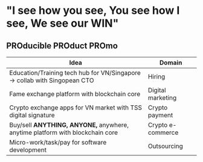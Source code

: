 # "I see how you see, You see how I see, We see our WIN"

## PROducible PROduct PROmo

<!-- prettier-ignore-start -->
<!-- start_toc -->
| Idea | Domain |  
|--|--|
| Education/Training tech hub for VN/Singapore -> collab with Singopean CTO | Hiring |
| Fame exchange platform with blockchain core | Digital marketing |
| Crypto  exchange apps for VN market with TSS digital signature | Crypto payment |
| Buy/sell **ANYTHING, ANYONE,** anywhere, anytime platform with blockchain core | Crypto e-commerce |
| Micro-work/task/pay for software development | Outsourcing |
<!-- end_toc -->
<!-- prettier-ignore-end -->
